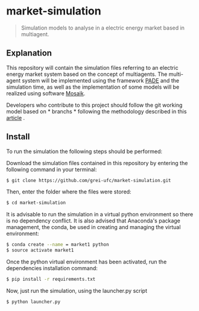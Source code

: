 # market-simulation

> Simulation models to analyse in a electric energy market based in multiagent.

## Explanation

This repository will contain the simulation files referring to an electric energy market system based on the concept of multiagents. The multi-agent system will be implemented using the framework [PADE](https://pade-docs-en.readthedocs.io/en/latest/) and the simulation time, as well as the implementation of some models will be realized using software [ Mosaik](https://mosaik.readthedocs.io/en/latest/).

Developers who contribute to this project should follow the git working model based on * branchs * following the methodology described in this [article](https://nvie.com/posts/a-successful-git-branching-model/) .

## Install

To run the simulation the following steps should be performed:

Download the simulation files contained in this repository by entering the following command in your terminal:

```sh
$ git clone https://github.com/grei-ufc/market-simulation.git
```

Then, enter the folder where the files were stored:

```sh
$ cd market-simulation
```

It is advisable to run the simulation in a virtual python environment so there is no dependency conflict. It is also advised that Anaconda's package management, the conda, be used in creating and managing the virtual environment:

```sh
$ conda create --name = market1 python
$ source activate market1
```

Once the python virtual environment has been activated, run the dependencies installation command:

```sh
$ pip install -r requirements.txt
```

Now, just run the simulation, using the launcher.py script

```sh
$ python launcher.py
```
